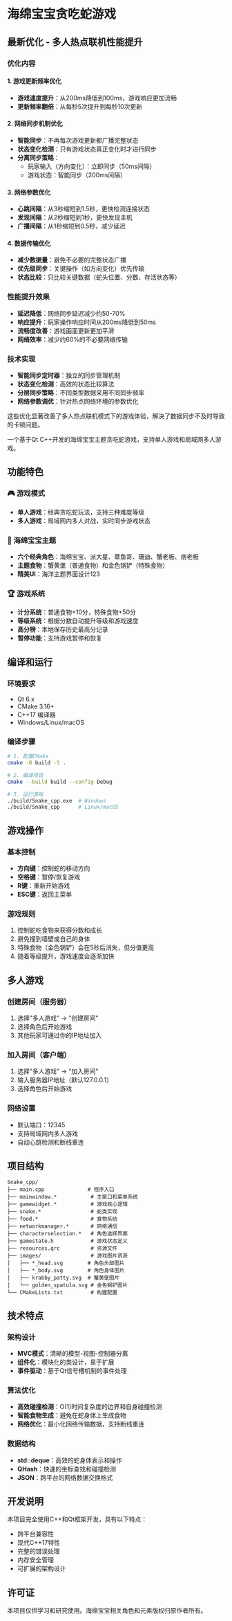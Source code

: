 # 海绵宝宝贪吃蛇游戏

## 最新优化 - 多人热点联机性能提升

### 优化内容

#### 1. 游戏更新频率优化
- **游戏速度提升**：从200ms降低到100ms，游戏响应更加流畅
- **更新频率翻倍**：从每秒5次提升到每秒10次更新

#### 2. 网络同步机制优化
- **智能同步**：不再每次游戏更新都广播完整状态
- **状态变化检测**：只有游戏状态真正变化时才进行同步
- **分离同步策略**：
  - 玩家输入（方向变化）：立即同步（50ms间隔）
  - 游戏状态：智能同步（200ms间隔）

#### 3. 网络参数优化
- **心跳间隔**：从3秒缩短到1.5秒，更快检测连接状态
- **发现间隔**：从2秒缩短到1秒，更快发现主机
- **广播间隔**：从1秒缩短到0.5秒，减少延迟

#### 4. 数据传输优化
- **减少数据量**：避免不必要的完整状态广播
- **优先级同步**：关键操作（如方向变化）优先传输
- **状态比较**：只比较关键数据（蛇头位置、分数、存活状态等）

### 性能提升效果

- **延迟降低**：网络同步延迟减少约50-70%
- **响应提升**：玩家操作响应时间从200ms降低到50ms
- **流畅度改善**：游戏画面更新更加平滑
- **网络效率**：减少约60%的不必要网络传输

### 技术实现

- **智能同步定时器**：独立的同步管理机制
- **状态变化检测**：高效的状态比较算法
- **分层同步策略**：不同类型数据采用不同同步频率
- **网络参数调优**：针对热点网络环境的参数优化

这些优化显著改善了多人热点联机模式下的游戏体验，解决了数据同步不及时导致的卡顿问题。

一个基于Qt C++开发的海绵宝宝主题贪吃蛇游戏，支持单人游戏和局域网多人游戏。

## 功能特色

### 🎮 游戏模式
- **单人游戏**：经典贪吃蛇玩法，支持三种难度等级
- **多人游戏**：局域网内多人对战，实时同步游戏状态

### 🧽 海绵宝宝主题
- **六个经典角色**：海绵宝宝、派大星、章鱼哥、珊迪、蟹老板、痞老板
- **主题食物**：蟹黄堡（普通食物）和金色锅铲（特殊食物）
- **精美UI**：海洋主题界面设计123

### 🏆 游戏系统
- **计分系统**：普通食物+10分，特殊食物+50分
- **等级系统**：根据分数自动提升等级和游戏速度
- **高分榜**：本地保存历史最高分记录
- **暂停功能**：支持游戏暂停和恢复

## 编译和运行

### 环境要求
- Qt 6.x
- CMake 3.16+
- C++17 编译器
- Windows/Linux/macOS

### 编译步骤
```bash
# 1. 配置CMake
cmake -B build -S .

# 2. 编译项目
cmake --build build --config Debug

# 3. 运行游戏
./build/Snake_cpp.exe  # Windows
./build/Snake_cpp      # Linux/macOS
```

## 游戏操作

### 基本控制
- **方向键**：控制蛇的移动方向
- **空格键**：暂停/恢复游戏
- **R键**：重新开始游戏
- **ESC键**：返回主菜单

### 游戏规则
1. 控制蛇吃食物来获得分数和成长
2. 避免撞到墙壁或自己的身体
3. 特殊食物（金色锅铲）会在5秒后消失，但分值更高
4. 随着等级提升，游戏速度会逐渐加快

## 多人游戏

### 创建房间（服务器）
1. 选择"多人游戏" → "创建房间"
2. 选择角色后开始游戏
3. 其他玩家可通过你的IP地址加入

### 加入房间（客户端）
1. 选择"多人游戏" → "加入房间"
2. 输入服务器IP地址（默认127.0.0.1）
3. 选择角色后开始游戏

### 网络设置
- 默认端口：12345
- 支持局域网内多人游戏
- 自动心跳检测和断线重连

## 项目结构

```
Snake_cpp/
├── main.cpp              # 程序入口
├── mainwindow.*           # 主窗口和菜单系统
├── gamewidget.*           # 游戏核心逻辑
├── snake.*                # 蛇类实现
├── food.*                 # 食物系统
├── networkmanager.*       # 网络通信
├── characterselection.*   # 角色选择界面
├── gamestate.h            # 游戏状态定义
├── resources.qrc          # 资源文件
├── images/                # 游戏图片资源
│   ├── *_head.svg        # 角色头部图片
│   ├── *_body.svg        # 角色身体图片
│   ├── krabby_patty.svg  # 蟹黄堡图片
│   └── golden_spatula.svg # 金色锅铲图片
└── CMakeLists.txt         # 构建配置
```

## 技术特点

### 架构设计
- **MVC模式**：清晰的模型-视图-控制器分离
- **组件化**：模块化的类设计，易于扩展
- **事件驱动**：基于Qt信号槽机制的事件处理

### 算法优化
- **高效碰撞检测**：O(1)时间复杂度的边界和自身碰撞检测
- **智能食物生成**：避免在蛇身体上生成食物
- **网络优化**：最小化网络传输数据，支持断线重连

### 数据结构
- **std::deque**：高效的蛇身体表示和操作
- **QHash**：快速的坐标查找和碰撞检测
- **JSON**：跨平台的网络数据交换格式

## 开发说明

本项目完全使用C++和Qt框架开发，具有以下特点：
- 跨平台兼容性
- 现代C++17特性
- 完整的错误处理
- 内存安全管理
- 可扩展的架构设计

## 许可证

本项目仅供学习和研究使用。海绵宝宝相关角色和元素版权归原作者所有。

